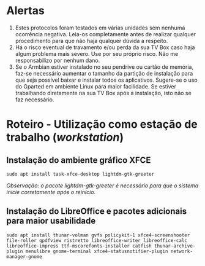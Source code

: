 # **Alertas**

1. Estes protocolos foram testados em várias unidades sem nenhuma ocorrência negativa. Leia-os completamente antes de realizar qualquer procedimento para que não haja qualquer dúvida a respeito.
2. Há o risco eventual de travamento e/ou perda da sua TV Box caso haja algum problema mais severo. Use por seu próprio risco. Não me responsabilizo por nenhum dano.
3. Se o Armbian estiver instalado no seu pendrive ou cartão de memória, faz-se necessário aumentar o tamanho da partição de instalação para que seja possível baixar e instalar todos os aplicativos. Sugere-se o uso do Gparted em ambiente Linux para maior facilidade. Se estiver trabalhando diretamente na sua TV Box após a instalação, isto não se faz necessário.

# **Roteiro - Utilização como estação de trabalho (*workstation*)**

## Instalação do ambiente gráfico XFCE

`sudo apt install task-xfce-desktop lightdm-gtk-greeter`

*Observação: o pacote lightdm-gtk-greeter é necessário para que o sistema inicie corretamente após o reinício.*

## Instalação do LibreOffice e pacotes adicionais para maior usabilidade

`sudo apt install thunar-volman gvfs policykit-1 xfce4-screenshooter file-roller qpdfview ristretto libreoffice-writer libreoffice-calc libreoffice-impress ttf-mscorefonts-installer catfish thunar-archive-plugin menulibre gnome-terminal xfce4-statusnotifier-plugin network-manager-gnome`
